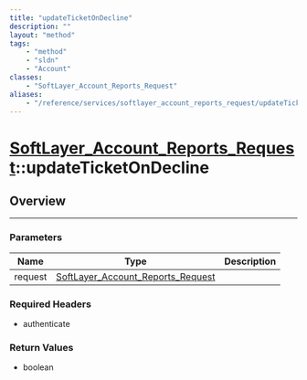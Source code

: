 ```yaml
---
title: "updateTicketOnDecline"
description: ""
layout: "method"
tags:
    - "method"
    - "sldn"
    - "Account"
classes:
    - "SoftLayer_Account_Reports_Request"
aliases:
    - "/reference/services/softlayer_account_reports_request/updateTicketOnDecline"
---
```

# [SoftLayer_Account_Reports_Request](/reference/services/SoftLayer_Account_Reports_Request)::updateTicketOnDecline




## Overview 


-----

### Parameters 
|Name | Type | Description |
| --- | --- | --- |
|request| <a href='/reference/datatypes/SoftLayer_Account_Reports_Request'>SoftLayer_Account_Reports_Request </a>| |


### Required Headers
* authenticate


### Return Values
* boolean




